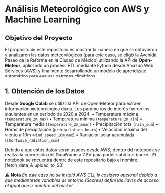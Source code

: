 # Análisis Meteorológico con AWS y Machine Learning

## Objetivo del Proyecto
El propósito de este repositorio es mostrar la manera en que se obtuvieron y analizaron los datos meteorológicos (para este caso, se eligió la Avenida Paseo de la Reforma en la Ciudad de México) utilizando la API de **Open-Meteor**, aplicando un proceso ETL mediante Python desde Amazon Web Services (AWS) y finalmente desarrollando un modelo de aprendizaje automático para evaluar patrones climáticos.

## 1. Obtención de los Datos
Desde **Google Colab** se utilizó la API de Open-Meteor para extraer información meteorológica diaria. Los parámetros de interés fueron los siguientes en un período de 2020 a 2024:
    • Temperatura máxima (`temperature_2m_max`)
    • Temperatura mínima (`temperature_2m_min`)
    • Temperatura media (`temperature_2m_mean`)
    • Precipitación total (`rain_sum`)
    • Horas de precipitación (`precipitation_hours`)
    • Velocidad máxima del viento a 10m (`wind_speed_10m_max`)
    • Radiación solar acumulada (`shortwave_radiation_sum`)

Debido a que estos datos serán usados desde AWS, dentro del notebook se realiza la conversión del DataFrame a CSV para poder subirlo al bucket. El notebook se encuentra dentro de este repositorio bajo el nombre: [fetch_data_&_upload_to_S3]

⚠️ **Nota**
*En este caso no se instaló AWS CLI, lo cosidero opcional debido a que mediante las variables de entorno (Secrets) definí las llaves de acceso al igual que el nombre del bucket.*
